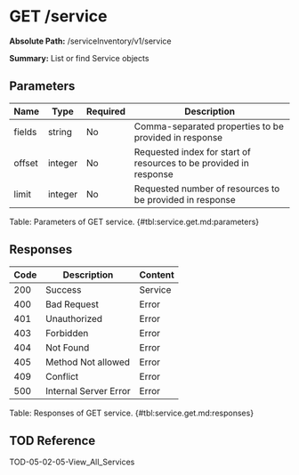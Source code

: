 <!--
    ATTENTION: This file was generated via gradle!
               Do NOT manually edit this file! Any such changes will be overwritten!
-->

# GET /service

**Absolute Path:** /serviceInventory/v1/service

**Summary:** List or find Service objects

## Parameters

| Name | Type | Required | Description |
|------|------|----------|-------------|
| fields | string | No | Comma-separated properties to be provided in response |
| offset | integer | No | Requested index for start of resources to be provided in response |
| limit | integer | No | Requested number of resources to be provided in response |

Table: Parameters of GET service. {#tbl:service.get.md:parameters}

## Responses

| Code | Description | Content |
|------|-------------|---------|
| 200 | Success | Service |
| 400 | Bad Request | Error |
| 401 | Unauthorized | Error |
| 403 | Forbidden | Error |
| 404 | Not Found | Error |
| 405 | Method Not allowed | Error |
| 409 | Conflict | Error |
| 500 | Internal Server Error | Error |

Table: Responses of GET service. {#tbl:service.get.md:responses}

## TOD Reference

TOD-05-02-05-View_All_Services
